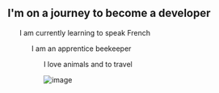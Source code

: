 ## I'm on a journey to become a developer

<ol>I am currently learning to speak French <br>
<ol>I am an apprentice beekeeper <br>
<ol>I love animals and to travel <br>

![image](https://user-images.githubusercontent.com/115177980/234120263-c95c8c5b-f6ac-464d-a8e9-e90e7a3fcd1c.png)



